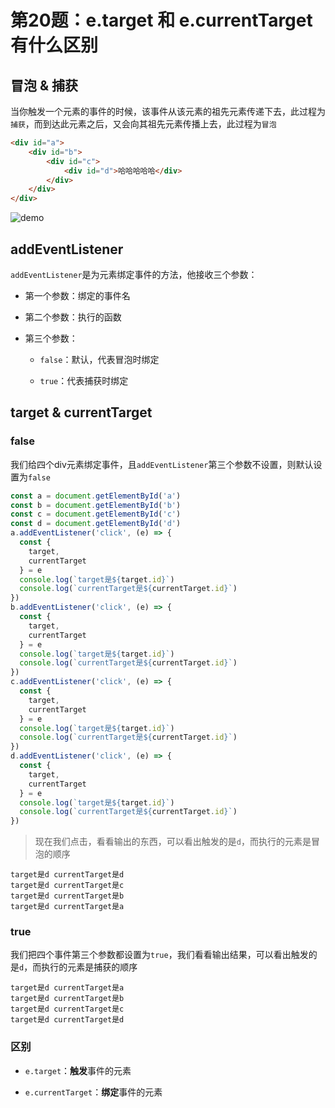 # 第20题：e.target 和 e.currentTarget 有什么区别

## 冒泡 & 捕获

当你触发一个元素的事件的时候，该事件从该元素的祖先元素传递下去，此过程为`捕获`，而到达此元素之后，又会向其祖先元素传播上去，此过程为`冒泡`

```html
<div id="a">
    <div id="b">
        <div id="c">
            <div id="d">哈哈哈哈哈</div>
        </div>
    </div>
</div>
```

<!-- <img :src="$withBase('/assets/jsInterview/jsInterviewQuestion/a2298b84cc0e484a85d4c8e18674ea34tplv-k3u1fbpfcp-zoom-1.image')" alt="demo"/> -->

![demo](/assets/jsInterview/jsInterviewQuestion/a2298b84cc0e484a85d4c8e18674ea34tplv-k3u1fbpfcp-zoom-1.image)

## addEventListener

`addEventListener`是为元素绑定事件的方法，他接收三个参数：

* 第一个参数：绑定的事件名

* 第二个参数：执行的函数

* 第三个参数：

    * `false`：默认，代表冒泡时绑定

    * `true`：代表捕获时绑定

## target & currentTarget

### false

我们给四个div元素绑定事件，且`addEventListener`第三个参数不设置，则默认设置为`false`

```js
const a = document.getElementById('a')
const b = document.getElementById('b')
const c = document.getElementById('c')
const d = document.getElementById('d')
a.addEventListener('click', (e) => {
  const {
    target,
    currentTarget
  } = e
  console.log(`target是${target.id}`)
  console.log(`currentTarget是${currentTarget.id}`)
})
b.addEventListener('click', (e) => {
  const {
    target,
    currentTarget
  } = e
  console.log(`target是${target.id}`)
  console.log(`currentTarget是${currentTarget.id}`)
})
c.addEventListener('click', (e) => {
  const {
    target,
    currentTarget
  } = e
  console.log(`target是${target.id}`)
  console.log(`currentTarget是${currentTarget.id}`)
})
d.addEventListener('click', (e) => {
  const {
    target,
    currentTarget
  } = e
  console.log(`target是${target.id}`)
  console.log(`currentTarget是${currentTarget.id}`)
})
```

> 现在我们点击，看看输出的东西，可以看出触发的是`d`，而执行的元素是冒泡的顺序

```
target是d currentTarget是d
target是d currentTarget是c
target是d currentTarget是b
target是d currentTarget是a
```

### true

我们把四个事件第三个参数都设置为`true`，我们看看输出结果，可以看出触发的是`d`，而执行的元素是捕获的顺序

```
target是d currentTarget是a
target是d currentTarget是b
target是d currentTarget是c
target是d currentTarget是d
```

### 区别

* `e.target`：**触发**事件的元素

* `e.currentTarget`：**绑定**事件的元素